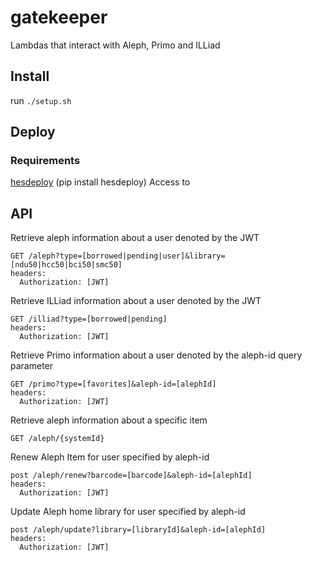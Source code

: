 # gatekeeper
Lambdas that interact with Aleph, Primo and ILLiad

## Install
run `./setup.sh`

## Deploy
### Requirements
[hesdeploy](https://github.com/ndlib/hesburgh_utilities/blob/master/scripts/HESDEPLOY.md) (pip install hesdeploy)
Access to

## API
Retrieve aleph information about a user denoted by the JWT
```
GET /aleph?type=[borrowed|pending|user]&library=[ndu50|hcc50|bci50|smc50]
headers:
  Authorization: [JWT]
```
Retrieve ILLiad information about a user denoted by the JWT
```
GET /illiad?type=[borrowed|pending]
headers:
  Authorization: [JWT]
```
Retrieve Primo information about a user denoted by the aleph-id query parameter
```
GET /primo?type=[favorites]&aleph-id=[alephId]
headers:
  Authorization: [JWT]
```
Retrieve aleph information about a specific item
```
GET /aleph/{systemId}
```
Renew Aleph Item for user specified by aleph-id
```
post /aleph/renew?barcode=[barcode]&aleph-id=[alephId]
headers:
  Authorization: [JWT]
```
Update Aleph home library for user specified by aleph-id
```
post /aleph/update?library=[libraryId]&aleph-id=[alephId]
headers:
  Authorization: [JWT]
```
